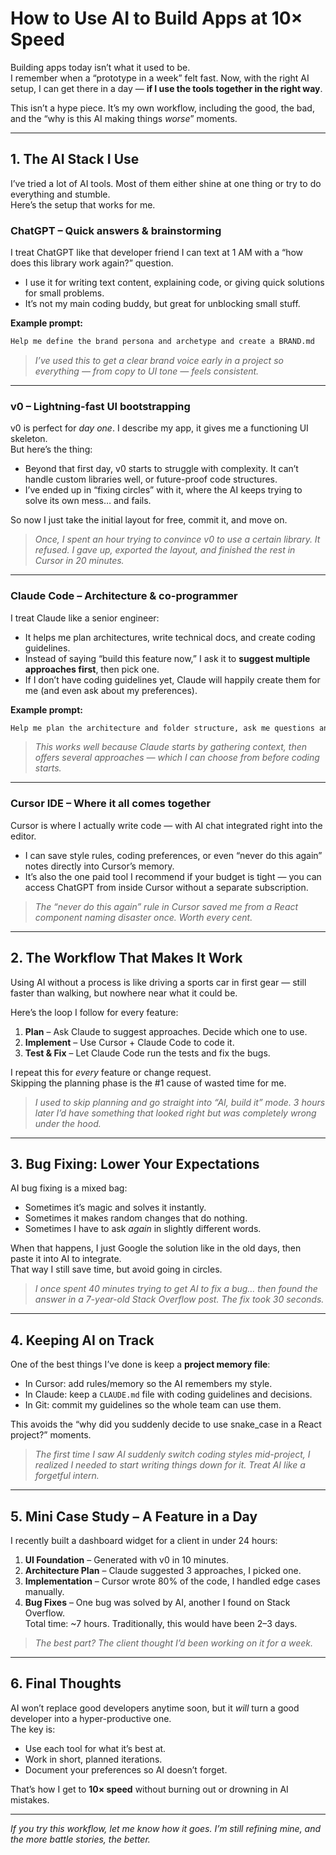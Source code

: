 # How to Use AI to Build Apps at 10× Speed

Building apps today isn’t what it used to be.  
I remember when a “prototype in a week” felt fast. Now, with the right AI setup, I can get there in a day — **if I use the tools together in the right way**.

This isn’t a hype piece. It’s my own workflow, including the good, the bad, and the “why is this AI making things *worse*” moments.

---

## 1. The AI Stack I Use

I’ve tried a lot of AI tools. Most of them either shine at one thing or try to do everything and stumble.  
Here’s the setup that works for me.

### ChatGPT – Quick answers & brainstorming  

I treat ChatGPT like that developer friend I can text at 1 AM with a “how does this library work again?” question.  

- I use it for writing text content, explaining code, or giving quick solutions for small problems.
- It’s not my main coding buddy, but great for unblocking small stuff.

**Example prompt:**  

```bash
Help me define the brand persona and archetype and create a BRAND.md
```

> *I’ve used this to get a clear brand voice early in a project so everything — from copy to UI tone — feels consistent.*

---

### v0 – Lightning-fast UI bootstrapping  

v0 is perfect for *day one*. I describe my app, it gives me a functioning UI skeleton.  
But here’s the thing:  

- Beyond that first day, v0 starts to struggle with complexity. It can’t handle custom libraries well, or future-proof code structures.
- I’ve ended up in “fixing circles” with it, where the AI keeps trying to solve its own mess… and fails.  

So now I just take the initial layout for free, commit it, and move on.

> *Once, I spent an hour trying to convince v0 to use a certain library. It refused. I gave up, exported the layout, and finished the rest in Cursor in 20 minutes.*

---

### Claude Code – Architecture & co-programmer  

I treat Claude like a senior engineer:  

- It helps me plan architectures, write technical docs, and create coding guidelines.  
- Instead of saying “build this feature now,” I ask it to **suggest multiple approaches first**, then pick one.  
- If I don’t have coding guidelines yet, Claude will happily create them for me (and even ask about my preferences).  

**Example prompt:**  

```bash
Help me plan the architecture and folder structure, ask me questions and propose solutions
```

> *This works well because Claude starts by gathering context, then offers several approaches — which I can choose from before coding starts.*

---

### Cursor IDE – Where it all comes together  

Cursor is where I actually write code — with AI chat integrated right into the editor.  

- I can save style rules, coding preferences, or even “never do this again” notes directly into Cursor’s memory.  
- It’s also the one paid tool I recommend if your budget is tight — you can access ChatGPT from inside Cursor without a separate subscription.  

> *The “never do this again” rule in Cursor saved me from a React component naming disaster once. Worth every cent.*

---

## 2. The Workflow That Makes It Work

Using AI without a process is like driving a sports car in first gear — still faster than walking, but nowhere near what it could be.

Here’s the loop I follow for every feature:

1. **Plan** – Ask Claude to suggest approaches. Decide which one to use.  
2. **Implement** – Use Cursor + Claude Code to code it.  
3. **Test & Fix** – Let Claude Code run the tests and fix the bugs.

I repeat this for *every* feature or change request.  
Skipping the planning phase is the #1 cause of wasted time for me.

> *I used to skip planning and go straight into “AI, build it” mode. 3 hours later I’d have something that looked right but was completely wrong under the hood.*

---

## 3. Bug Fixing: Lower Your Expectations

AI bug fixing is a mixed bag:  

- Sometimes it’s magic and solves it instantly.  
- Sometimes it makes random changes that do nothing.  
- Sometimes I have to ask *again* in slightly different words.  

When that happens, I just Google the solution like in the old days, then paste it into AI to integrate.  
That way I still save time, but avoid going in circles.

> *I once spent 40 minutes trying to get AI to fix a bug… then found the answer in a 7-year-old Stack Overflow post. The fix took 30 seconds.*

---

## 4. Keeping AI on Track

One of the best things I’ve done is keep a **project memory file**:

- In Cursor: add rules/memory so the AI remembers my style.  
- In Claude: keep a `CLAUDE.md` file with coding guidelines and decisions.  
- In Git: commit my guidelines so the whole team can use them.

This avoids the “why did you suddenly decide to use snake_case in a React project?” moments.

> *The first time I saw AI suddenly switch coding styles mid-project, I realized I needed to start writing things down for it. Treat AI like a forgetful intern.*

---

## 5. Mini Case Study – A Feature in a Day

I recently built a dashboard widget for a client in under 24 hours:  

1. **UI Foundation** – Generated with v0 in 10 minutes.  
2. **Architecture Plan** – Claude suggested 3 approaches, I picked one.  
3. **Implementation** – Cursor wrote 80% of the code, I handled edge cases manually.  
4. **Bug Fixes** – One bug was solved by AI, another I found on Stack Overflow.  
Total time: ~7 hours. Traditionally, this would have been 2–3 days.

> *The best part? The client thought I’d been working on it for a week.*

---

## 6. Final Thoughts

AI won’t replace good developers anytime soon, but it *will* turn a good developer into a hyper-productive one.  
The key is:

- Use each tool for what it’s best at.
- Work in short, planned iterations.
- Document your preferences so AI doesn’t forget.

That’s how I get to **10× speed** without burning out or drowning in AI mistakes.

---

*If you try this workflow, let me know how it goes. I’m still refining mine, and the more battle stories, the better.*
